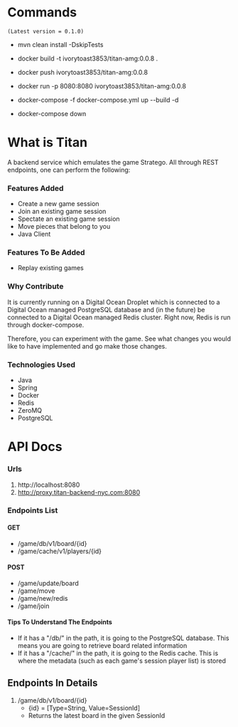 # Commands

    (Latest version = 0.1.0)

   * mvn clean install -DskipTests
   * docker build -t ivorytoast3853/titan-amg:0.0.8 .
   * docker push ivorytoast3853/titan-amg:0.0.8
   * docker run -p 8080:8080 ivorytoast3853/titan-amg:0.0.8


   * docker-compose -f docker-compose.yml up --build -d
   * docker-compose down

# What is Titan
A backend service which emulates the game Stratego. All through REST endpoints, one can perform the following:
### Features Added   
* Create a new game session
* Join an existing game session
* Spectate an existing game session
* Move pieces that belong to you
* Java Client
### Features To Be Added
* Replay existing games

### Why Contribute
It is currently running on a Digital Ocean Droplet which is connected to a Digital Ocean managed PostgreSQL database
and (in the future) be connected to a Digital Ocean managed Redis cluster. Right now, Redis is run through docker-compose.

Therefore, you can experiment with the game. See what changes you would like to have implemented and go make those changes.

### Technologies Used
* Java
* Spring
* Docker
* Redis
* ZeroMQ
* PostgreSQL

# API Docs
### Urls
1. http://localhost:8080
2. http://proxy.titan-backend-nyc.com:8080

### Endpoints List
#### GET
* /game/db/v1/board/{id}
* /game/cache/v1/players/{id}

#### POST
* /game/update/board
* /game/move
* /game/new/redis
* /game/join

#### Tips To Understand The Endpoints
* If it has a "/db/" in the path, it is going to the PostgreSQL database. This means you are going to retrieve board related information
* If it has a "/cache/" in the path, it is going to the Redis cache. This is where the metadata (such as each game's session player list) is stored


## Endpoints In Details
1. /game/db/v1/board/{id}
   * {id} = [Type=String, Value=SessionId]
   * Returns the latest board in the given SessionId
